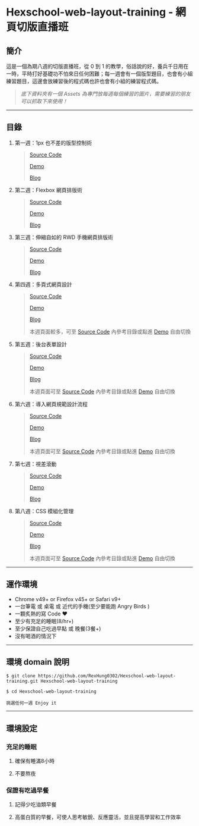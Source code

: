 # Hexschool-web-layout-training - 網頁切版直播班

## 簡介

這是一個為期八週的切版直播班，從 0 到 1 的教學，俗話說的好，養兵千日用在一時，平時打好基礎功不怕來日任何困難；每一週會有一個版型題目，也會有小組練習題目，這邊會放練習後的程式碼也許也會有小組的練習程式碼。

> *底下資料夾有一個 Assets 為專門放每週每個練習的圖片，需要練習的朋友可以抓取下來使用！*

---

## 目錄

1. 第一週：1px 也不差的版型控制術
    > [Source Code](https://github.com/RexHung0302/Hexschool-web-layout-training/tree/master/Week_1)
    >
    > [Demo](https://rexhung0302.github.io/Hexschool-web-layout-training/Week_1/index.html)
    >
    > [Blog](https://rexhung0302.github.io/2020/04/12/20200412/#more)

2. 第二週：Flexbox 網頁排版術
    > [Source Code](https://github.com/RexHung0302/Hexschool-web-layout-training/tree/master/Week_2)
    >
    > [Demo](https://rexhung0302.github.io/Hexschool-web-layout-training/Week_2/index.html)
    >
    > [Blog](https://rexhung0302.github.io/2020/04/19/20200419/#more)

3. 第三週：伸縮自如的 RWD 手機網頁排版術
    > [Source Code](https://github.com/RexHung0302/Hexschool-web-layout-training/tree/master/Week_3)
    >
    > [Demo](https://rexhung0302.github.io/Hexschool-web-layout-training/Week_3/index.html)
    >
    > [Blog](https://rexhung0302.github.io/2020/04/29/20200429/#more)

4. 第四週：多頁式網頁設計
    > [Source Code](https://github.com/RexHung0302/Hexschool-web-layout-training/tree/master/Week_4)
    >
    > [Demo](https://rexhung0302.github.io/Hexschool-web-layout-training/Week_4/dist/assignment.html)
    >
    > [Blog](https://rexhung0302.github.io/2020/05/05/20200505/#more)
    >
    > 本週頁面較多，可至 [Source Code](https://github.com/RexHung0302/Hexschool-web-layout-training/tree/master/Week_4) 內參考目錄或點進 [Demo](https://rexhung0302.github.io/Hexschool-web-layout-training/Week_4/dist) 自由切換

5. 第五週：後台表單設計
    > [Source Code](https://github.com/RexHung0302/Hexschool-web-layout-training/tree/master/Week_5)
    >
    > [Demo](https://rexhung0302.github.io/Hexschool-web-layout-training/Week_5/dist/assignment.html)
    >
    > [Blog](https://rexhung0302.github.io/2020/05/12/20200512/#more)
    >
    > 本週頁面可至 [Source Code](https://github.com/RexHung0302/Hexschool-web-layout-training/tree/master/Week_5) 內參考目錄或點進 [Demo](https://rexhung0302.github.io/Hexschool-web-layout-training/Week_5/dist/assignment.html) 自由切換

6. 第六週：導入網頁規範設計流程
    > [Source Code](https://github.com/RexHung0302/Hexschool-web-layout-training/tree/master/Week_6)
    >
    > [Demo](https://rexhung0302.github.io/Hexschool-web-layout-training/Week_6/dist/index.html)
    >
    > [Blog](https://rexhung0302.github.io/2020/05/24/20200524/#more)
    >
    > 本週頁面可至 [Source Code](https://github.com/RexHung0302/Hexschool-web-layout-training/tree/master/Week_6) 內參考目錄或點進 [Demo](https://rexhung0302.github.io/Hexschool-web-layout-training/Week_6/dist/index.html) 自由切換

7. 第七週：視差滾動
    > [Source Code](https://github.com/RexHung0302/Hexschool-web-layout-training/tree/master/Week_7)
    >
    > [Demo](https://rexhung0302.github.io/Hexschool-web-layout-training/Week_7/dist/index.html)
    >
    > [Blog](https://rexhung0302.github.io/2020/05/25/20200525/#more)

8. 第八週：CSS 模組化管理
    > [Source Code](https://github.com/RexHung0302/Hexschool-web-layout-training/tree/master/Week_8)
    >
    > [Demo](https://rexhung0302.github.io/Hexschool-web-layout-training/Week_8/dist/index.html)
    >
    > [Blog](https://rexhung0302.github.io/2020/06/05/20200605/)
    >
    > 本週頁面可至 [Source Code](https://github.com/RexHung0302/Hexschool-web-layout-training/tree/master/Week_8) 內參考目錄或點進 [Demo](https://rexhung0302.github.io/Hexschool-web-layout-training/Week_8/dist/index.html) 自由切換

---

## 運作環境
* Chrome v49+ or Firefox v45+ or Safari v9+
* 一台筆電 或 桌電 或 近代的手機(至少要能跑 Angry Birds )
* 一顆炙熱的寫 Code ❤️
* 至少有充足的睡眠(8/hr+)
* 至少保證自己吃過早點 或 晚餐(3餐+)
* 沒有喝酒的情況下

---

## 環境 domain 說明

```
$ git clone https://github.com/RexHung0302/Hexschool-web-layout-training.git Hexschool-web-layout-training

$ cd Hexschool-web-layout-training

挑選任何一週 Enjoy it
```

---
 
## 環境設定

### 充足的睡眠

1. 確保有睡滿8小時

2. 不要熬夜

### 保證有吃過早餐

1. 記得少吃油類早餐

2. 高蛋白質的早餐，可使人思考敏銳、反應靈活，並且提高學習和工作效率